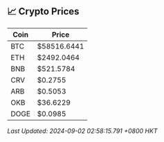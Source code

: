 ## 📈 Crypto Prices

| Coin | Price |
| ---- | ----- |
| BTC | $58516.6441 |
| ETH | $2492.0464 |
| BNB | $521.5784 |
| CRV | $0.2755 |
| ARB | $0.5053 |
| OKB | $36.6229 |
| DOGE | $0.0985 |

_Last Updated: 2024-09-02 02:58:15.791 +0800 HKT_